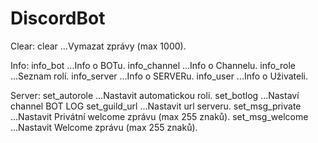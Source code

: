 # DiscordBot

Clear:
  clear           ...Vymazat zprávy (max 1000).

Info:
  info_bot        ...Info o BOTu.
  info_channel    ...Info o Channelu.
  info_role       ...Seznam rolí.
  info_server     ...Info o SERVERu.
  info_user       ...Info o Uživateli.

Server:
  set_autorole    ...Nastavit automatickou roli.
  set_botlog      ...Nastaví channel BOT LOG
  set_guild_url   ...Nastavit url serveru.
  set_msg_private ...Nastavit Privátní welcome zprávu (max 255 znaků).
  set_msg_welcome ...Nastavit Welcome zprávu (max 255 znaků).